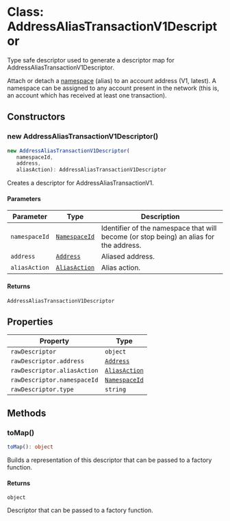# Class: AddressAliasTransactionV1Descriptor

Type safe descriptor used to generate a descriptor map for AddressAliasTransactionV1Descriptor.

Attach or detach a [namespace](/concepts/namespace.html) (alias) to an account address (V1, latest).
A namespace can be assigned to any account present in the network (this is, an account which has received at least one transaction).

## Constructors

### new AddressAliasTransactionV1Descriptor()

```ts
new AddressAliasTransactionV1Descriptor(
   namespaceId, 
   address, 
   aliasAction): AddressAliasTransactionV1Descriptor
```

Creates a descriptor for AddressAliasTransactionV1.

#### Parameters

| Parameter | Type | Description |
| ------ | ------ | ------ |
| `namespaceId` | [`NamespaceId`](../../models/classes/NamespaceId.md) | Identifier of the namespace that will become (or stop being) an alias for the address. |
| `address` | [`Address`](../../../classes/Address.md) | Aliased address. |
| `aliasAction` | [`AliasAction`](../../models/classes/AliasAction.md) | Alias action. |

#### Returns

`AddressAliasTransactionV1Descriptor`

## Properties

| Property | Type |
| ------ | ------ |
| <a id="rawdescriptor"></a> `rawDescriptor` | `object` |
| `rawDescriptor.address` | [`Address`](../../../classes/Address.md) |
| `rawDescriptor.aliasAction` | [`AliasAction`](../../models/classes/AliasAction.md) |
| `rawDescriptor.namespaceId` | [`NamespaceId`](../../models/classes/NamespaceId.md) |
| `rawDescriptor.type` | `string` |

## Methods

### toMap()

```ts
toMap(): object
```

Builds a representation of this descriptor that can be passed to a factory function.

#### Returns

`object`

Descriptor that can be passed to a factory function.
